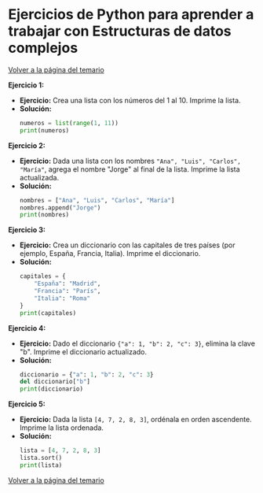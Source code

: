 # Ejercicios de Python para aprender a trabajar con Estructuras de datos complejos
[Volver a la página del temario](https://github.com/maca-chan/python-ejercicios/tree/main)

**Ejercicio 1:**
- **Ejercicio:** Crea una lista con los números del 1 al 10. Imprime la lista.
- **Solución:**
  ```python
  numeros = list(range(1, 11))
  print(numeros)
  ```

**Ejercicio 2:**
- **Ejercicio:** Dada una lista con los nombres `"Ana", "Luis", "Carlos", "María"`, agrega el nombre "Jorge" al final de la lista. Imprime la lista actualizada.
- **Solución:**
  ```python
  nombres = ["Ana", "Luis", "Carlos", "María"]
  nombres.append("Jorge")
  print(nombres)
  ```

**Ejercicio 3:**
- **Ejercicio:** Crea un diccionario con las capitales de tres países (por ejemplo, España, Francia, Italia). Imprime el diccionario.
- **Solución:**
  ```python
  capitales = {
      "España": "Madrid",
      "Francia": "París",
      "Italia": "Roma"
  }
  print(capitales)
  ```

**Ejercicio 4:**
- **Ejercicio:** Dado el diccionario `{"a": 1, "b": 2, "c": 3}`, elimina la clave "b". Imprime el diccionario actualizado.
- **Solución:**
  ```python
  diccionario = {"a": 1, "b": 2, "c": 3}
  del diccionario["b"]
  print(diccionario)
  ```

**Ejercicio 5:**
- **Ejercicio:** Dada la lista `[4, 7, 2, 8, 3]`, ordénala en orden ascendente. Imprime la lista ordenada.
- **Solución:**
  ```python
  lista = [4, 7, 2, 8, 3]
  lista.sort()
  print(lista)
  ```
[Volver a la página del temario](https://github.com/maca-chan/python-ejercicios/tree/main)
